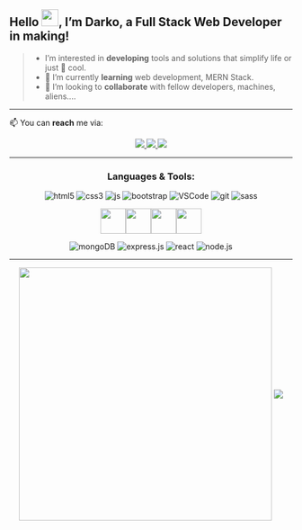 ## Hello <img src="https://raw.githubusercontent.com/MartinHeinz/MartinHeinz/master/wave.gif" width="30px">, I’m Darko, a Full Stack Web Developer in making!
> - I’m interested in **developing** tools and solutions that simplify life or just 👀 cool. 
> - 🌱 I’m currently **learning** web development, MERN Stack.
> - 💞️ I’m looking to **collaborate** with fellow developers, machines, aliens....

---

📫 You can **reach** me via:
 
<p align="center">
<a href="https://darkotal-an.github.io/darkos-portfolio/" rel="nofollow">
  <img src="https://camo.githubusercontent.com/10eeae3ef8a723102c297fa56aa087c3e418652bf982a87ecbaf363d42cc0b66/68747470733a2f2f696d672e736869656c64732e696f2f62616467652f506f7274666f6c696f2d4443344335313f7374796c653d666f722d7468652d6261646765266c6f676f3d476f6f676c652d6368726f6d65266c6f676f436f6c6f723d7768697465" data-canonical-src="https://img.shields.io/badge/Portfolio-DC4C51?style=for-the-badge&amp;logo=Google-chrome&amp;logoColor=white" style="max-width: 100%;">
</a>
<a href="https://www.linkedin.com/in/darkotalangp9/" rel="nofollow">
  <img src="https://img.shields.io/badge/linkedin-%230077B5.svg?style=for-the-badge&logo=linkedin&logoColor=white" style="max-width: 100%;">
</a>
<a href="mailto:talandarko@gmail.com">
  <img src="https://img.shields.io/badge/Gmail-D14836?style=for-the-badge&logo=gmail&logoColor=white" style="max-width: 100%;">
</a>
           </p>
           
---

<h3 align="center">Languages & Tools:</h3>
<p align="center">
<img alt="html5" src="https://img.shields.io/badge/html5-%23E34F26.svg?style=for-the-badge&logo=html5&logoColor=white" />
<img  alt="css3" src="https://img.shields.io/badge/css3-%231572B6.svg?style=for-the-badge&logo=css3&logoColor=white" />
<img alt="js" src="https://img.shields.io/badge/javascript-%23323330.svg?style=for-the-badge&logo=javascript&logoColor=%23F7DF1E" />
<img alt="bootstrap" src="https://img.shields.io/badge/bootstrap-%23563D7C.svg?style=for-the-badge&logo=bootstrap&logoColor=white" />
<img alt="VSCode" src="https://img.shields.io/badge/Visual%20Studio%20Code-0078d7.svg?style=for-the-badge&logo=visual-studio-code&logoColor=white" />
 <img alt="git" src="https://img.shields.io/badge/git-%23F05033.svg?style=for-the-badge&logo=git&logoColor=white" />
 <img alt="sass" src="https://img.shields.io/badge/SASS-hotpink.svg?style=for-the-badge&logo=SASS&logoColor=white" />
</p>

<p align="center"><img width="45px" src="https://img.shields.io/badge/-M-brightgreen"><img width="45px" src="https://img.shields.io/badge/-E-orange"><img width="45px" src="https://img.shields.io/badge/-R-skyblue"><img width="45px" src="https://img.shields.io/badge/-N-green"></></p>
<p align="center">
<img alt="mongoDB" src="https://img.shields.io/badge/MongoDB-%234ea94b.svg?style=for-the-badge&logo=mongodb&logoColor=whit" />
<img alt="express.js" src="https://img.shields.io/badge/express.js-%23404d59.svg?style=for-the-badge&logo=express&logoColor=%2361DAFB" />
<img alt="react" src="https://img.shields.io/badge/react-%2320232a.svg?style=for-the-badge&logo=react&logoColor=%2361DAFB" />
<img alt="node.js" src="https://img.shields.io/badge/node.js-6DA55F?style=for-the-badge&logo=node.js&logoColor=white" />
</p>

---

<div align="center">
<img width=450 align="center" src="https://github-readme-stats.vercel.app/api?username=darkotal-an&count_private=true&show_icons=true&theme=dracula&hide_border=true" />
                                                                                                                                       
<img card_width=450 align="center" src="https://github-readme-stats.vercel.app/api/top-langs/?username=darkotal-an&layout=compact&theme=dracula&hide_border=true" /> 

</div>





<!---
DarkoTal-an/DarkoTal-an is a ✨ special ✨ repository because its `README.md` (this file) appears on your GitHub profile.
You can click the Preview link to take a look at your changes.
--->
